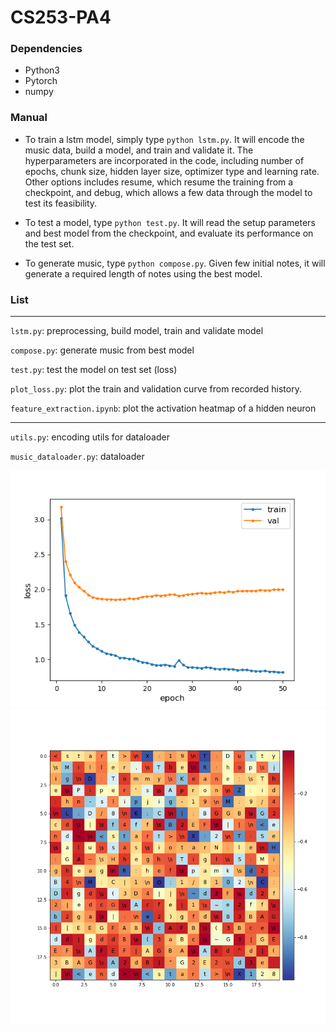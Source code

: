 # CS253-PA4

### Dependencies
* Python3
* Pytorch
* numpy

### Manual
* To train a lstm model, simply type `python lstm.py`. It will encode the music data, build a model, and train and validate it. The hyperparameters are incorporated in the code, including number of epochs, chunk size, hidden layer size, optimizer type and learning rate. Other options includes resume, which resume the training from a checkpoint, and debug, which allows a few data through the model to test its feasibility.

* To test a model, type `python test.py`. It will read the setup parameters and best model from the checkpoint, and evaluate its performance on the test set.

* To generate music, type `python compose.py`. Given few initial notes, it will generate a required length of notes using the best model.

### List
---
`lstm.py`: preprocessing, build model, train and validate model

`compose.py`: generate music from best model

`test.py`: test the model on test set (loss)

`plot_loss.py`: plot the train and validation curve from recorded history.

`feature_extraction.ipynb`: plot the activation heatmap of a hidden neuron

---
`utils.py`: encoding utils for dataloader

`music_dataloader.py`: dataloader

![loss curve](loss.png)
![feature map](feature.png)
